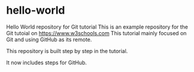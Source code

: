 # hello-world
Hello World repository for Git tutorial
This is an example repository for the Git tutoial on https://www.w3schools.com
This tutorial mainly focused on Git and using GitHub as its remote.

This repository is built step by step in the tutorial.

It now includes steps for GitHub.

